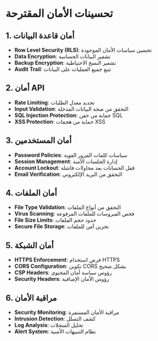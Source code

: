 # تحسينات الأمان المقترحة

## 1. أمان قاعدة البيانات

- **Row Level Security (RLS)**: تحسين سياسات الأمان الموجودة
- **Data Encryption**: تشفير البيانات الحساسة
- **Backup Encryption**: تشفير النسخ الاحتياطية
- **Audit Trail**: تتبع جميع العمليات على البيانات

## 2. أمان API

- **Rate Limiting**: تحديد معدل الطلبات
- **Input Validation**: التحقق من صحة البيانات المدخلة
- **SQL Injection Protection**: حماية من حقن SQL
- **XSS Protection**: حماية من هجمات XSS

## 3. أمان المستخدمين

- **Password Policies**: سياسات كلمات المرور القوية
- **Session Management**: إدارة الجلسات الآمنة
- **Account Lockout**: قفل الحسابات بعد محاولات فاشلة
- **Email Verification**: التحقق من البريد الإلكتروني

## 4. أمان الملفات

- **File Type Validation**: التحقق من أنواع الملفات
- **Virus Scanning**: فحص الفيروسات للملفات المرفوعة
- **File Size Limits**: حدود حجم الملفات
- **Secure File Storage**: تخزين آمن للملفات

## 5. أمان الشبكة

- **HTTPS Enforcement**: فرض استخدام HTTPS
- **CORS Configuration**: تكوين CORS بشكل صحيح
- **CSP Headers**: رؤوس سياسة أمان المحتوى
- **Security Headers**: رؤوس الأمان الإضافية

## 6. مراقبة الأمان

- **Security Monitoring**: مراقبة الأمان المستمرة
- **Intrusion Detection**: كشف التسلل
- **Log Analysis**: تحليل السجلات
- **Alert System**: نظام التنبيهات الأمنية

